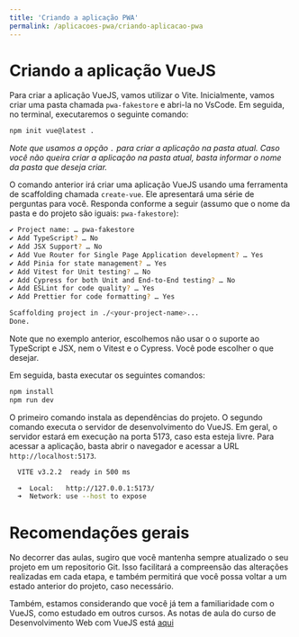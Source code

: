 ```yaml
---
title: 'Criando a aplicação PWA'
permalink: /aplicacoes-pwa/criando-aplicacao-pwa
---
```


# Criando a aplicação VueJS

Para criar a aplicação VueJS, vamos utilizar o Vite. Inicialmente, vamos criar uma pasta chamada `pwa-fakestore` e abri-la no VsCode. Em seguida, no terminal, executaremos o seguinte comando:

```bash
npm init vue@latest .
```

_Note que usamos a opção `.` para criar a aplicação na pasta atual. Caso você não queira criar a aplicação na pasta atual, basta informar o nome da pasta que deseja criar._

O comando anterior irá criar uma aplicação VueJS usando uma ferramenta de scaffolding chamada `create-vue`. Ele apresentará uma série de perguntas para você. Responda conforme a seguir (assumo que o nome da pasta e do projeto são iguais: `pwa-fakestore`):

```bash
✔ Project name: … pwa-fakestore
✔ Add TypeScript? … No
✔ Add JSX Support? … No
✔ Add Vue Router for Single Page Application development? … Yes
✔ Add Pinia for state management? … Yes
✔ Add Vitest for Unit testing? … No
✔ Add Cypress for both Unit and End-to-End testing? … No
✔ Add ESLint for code quality? … Yes
✔ Add Prettier for code formatting? … Yes

Scaffolding project in ./<your-project-name>...
Done.
```

Note que no exemplo anterior, escolhemos não usar o o suporte ao TypeScript e JSX, nem o Vitest e o Cypress. Você pode escolher o que desejar.

Em seguida, basta executar os seguintes comandos:

```bash
npm install
npm run dev
```

O primeiro comando instala as dependências do projeto. O segundo comando executa o servidor de desenvolvimento do VueJS. Em geral, o servidor estará em execução na porta 5173, caso esta esteja livre. Para acessar a aplicação, basta abrir o navegador e acessar a URL `http://localhost:5173`.

```bash
  VITE v3.2.2  ready in 500 ms

  ➜  Local:   http://127.0.0.1:5173/
  ➜  Network: use --host to expose
```

# Recomendações gerais

No decorrer das aulas, sugiro que você mantenha sempre atualizado o seu projeto em um repositorio Git. Isso facilitará a compreensão das alterações realizadas em cada etapa, e também permitirá que você possa voltar a um estado anterior do projeto, caso necessário.

Também, estamos considerando que você já tem a familiaridade com o VueJS, como estudado em outros cursos. As notas de aula do curso de Desenvolvimento Web com VueJS está [aqui](https://eduardo-da-silva.github.io/aula-desenvolvimento-web/)

